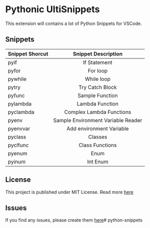 # Pythonic UltiSnippets

This extension will contains a lot of Python Snippets for VSCode.

[](python.gif)

## Snippets

| Snippet Shorcut  |              Snippet Description               |
|------------------|:----------------------------------------------:|
|      pyif        |                If Statement                    |
|      pyfor       |                  For loop                      |
|      pywhile     |                 While loop                     |
|      pytry       |               Try Catch Block                  |
|      pyfunc      |               Sample Function                  |
|      pylambda    |               Lambda Function                  |
|      pyclambda   |           Complex Lambda Functions             |
|      pyenv       |        Sample Environment Variable Reader      |
|      pyenvvar    |            Add environment Variable            |
|      pyclass     |                  Classes                       |
|      pyclfunc    |              Class Functions                   |
|      pyenum      |                    Enum                        |
|      pyinum      |                  Int Enum                      |


## License

This project is published under MIT License. Read more [here](./LICENSE)

## Issues

If you find any issues, please create them [here](https://github.com/EliazBobadilla/Python-UltiSnippets-VSCode-Extension/issues)# python-snippets
